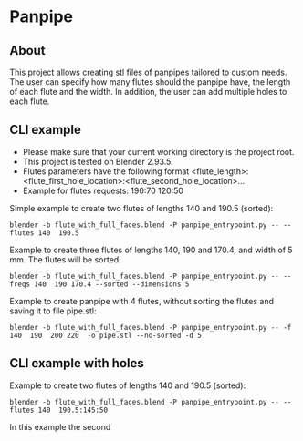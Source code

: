# Panpipe

## About
This project allows creating stl files of panpipes tailored to custom needs.
The user can specify how many flutes should the panpipe have, the length of each flute and the width.
In addition, the user can add multiple holes to each flute.


## CLI example
* Please make sure that your current working directory is the project root.
* This project is tested on Blender 2.93.5.
* Flutes parameters have the following format <flute_length>:<flute_first_hole_location>:<flute_second_hole_location>... 
* Example for flutes requests: 190:70 120:50

Simple example to create two flutes of lengths 140 and 190.5 (sorted):
```
blender -b flute_with_full_faces.blend -P panpipe_entrypoint.py -- --flutes 140  190.5
```


Example to create three flutes of lengths 140, 190 and 170.4, and width of 5 mm. The flutes will be sorted:
```
blender -b flute_with_full_faces.blend -P panpipe_entrypoint.py -- --freqs 140  190 170.4 --sorted --dimensions 5
```

Example to create panpipe with 4 flutes, without sorting the flutes and saving it to file pipe.stl:
```
blender -b flute_with_full_faces.blend -P panpipe_entrypoint.py -- -f 140  190  200 220  -o pipe.stl --no-sorted -d 5
```

## CLI example with holes

Example to create two flutes of lengths 140 and 190.5 (sorted):
```
blender -b flute_with_full_faces.blend -P panpipe_entrypoint.py -- --flutes 140  190.5:145:50
```
In this example the second 